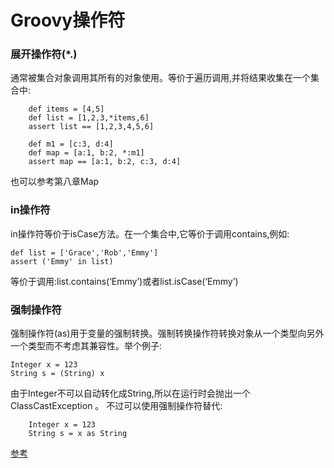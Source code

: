 # Groovy操作符

### 展开操作符(*.)

通常被集合对象调用其所有的对象使用。等价于遍历调用,并将结果收集在一个集合中:

        def items = [4,5]                      
        def list = [1,2,3,*items,6]            
        assert list == [1,2,3,4,5,6]   
        
        def m1 = [c:3, d:4]                   
        def map = [a:1, b:2, *:m1]            
        assert map == [a:1, b:2, c:3, d:4]  
        
也可以参考第八章Map
        
### in操作符

in操作符等价于isCase方法。在一个集合中,它等价于调用contains,例如:
    
    def list = ['Grace','Rob','Emmy']
    assert ('Emmy' in list)

等价于调用:list.contains(‘Emmy’)或者list.isCase(‘Emmy’)

### 强制操作符

强制操作符(as)用于变量的强制转换。强制转换操作符转换对象从一个类型向另外一个类型而不考虑其兼容性。举个例子:
    
    Integer x = 123
    String s = (String) x  

由于Integer不可以自动转化成String,所以在运行时会抛出一个ClassCastException 。 
不过可以使用强制操作符替代:

        Integer x = 123
        String s = x as String  
        
[参考](http://blog.csdn.net/dabaoonline/article/list/2)